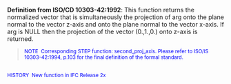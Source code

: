 ﻿**Definition from ISO/CD 10303-42:1992**: This function returns the normalized vector that is simultaneously the projection of arg onto the plane normal to the vector z-axis and onto the plane normal to the vector x-axis. If arg is NULL then the projection of the vector (0.,1.,0.) onto z-axis is returned.

> <small><font color="#0000ff">NOTE
&nbsp;Corresponding STEP function: second_proj_axis. Please refer
to ISO/IS
10303-42:1994, p.103 for the final definition of the formal
standard.&nbsp; <br>
  <br>
HISTORY&nbsp; New function in IFC Release 2x </font></small>